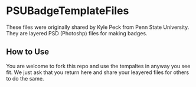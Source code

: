 # PSUBadgeTemplateFiles

These files were originally shared by Kyle Peck from Penn State University. They are layered PSD (Photoshp) files for making badges.

## How to Use
You are welcome to fork this repo and use the tempaltes in anyway you see fit. We just ask that you return here and share your leayered files for others to do the same.
